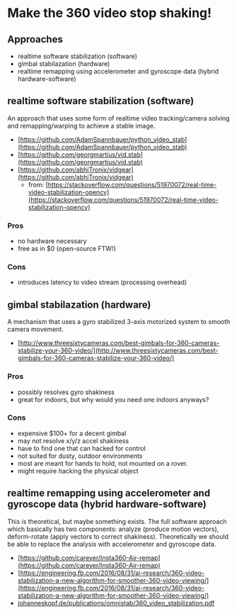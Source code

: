 # Make the 360 video stop shaking!

## Approaches

* realtime software stabilization (software)
* gimbal stabilazation (hardware)
* realtime remapping using accelerometer and gyroscope data (hybrid hardware-software)

## realtime software stabilization (software)

An approach that uses some form of realtime video tracking/camera solving and remapping/warping to achieve a stable image.

* [https://github.com/AdamSpannbauer/python_video_stab](https://github.com/AdamSpannbauer/python_video_stab)
* [https://github.com/georgmartius/vid.stab](https://github.com/georgmartius/vid.stab)
* [https://github.com/abhiTronix/vidgear](https://github.com/abhiTronix/vidgear)
	* from: [https://stackoverflow.com/questions/51970072/real-time-video-stabilization-opencv](https://stackoverflow.com/questions/51970072/real-time-video-stabilization-opencv)

### Pros

* no hardware necessary 
* free as in $0 (open-source FTW!)

### Cons

* introduces latency to video stream (processing overhead)

## gimbal stabilazation (hardware)

A mechanism that uses a gyro stabilized 3-axis motorized  system to smooth camera movement.

* [http://www.threesixtycameras.com/best-gimbals-for-360-cameras-stabilize-your-360-video/](http://www.threesixtycameras.com/best-gimbals-for-360-cameras-stabilize-your-360-video/)

### Pros

* possibly resolves gyro shakiness
* great for indoors, but why would you need one indoors anyways?

### Cons

* expensive $100+ for a decent gimbal
* may not resolve x/y/z accel shakiness
* have to find one that can hacked for control
* not suited for dusty, outdoor environments
* most are meant for hands to hold, not mounted on a rover.
* might require hacking the physical object

## realtime remapping using accelerometer and gyroscope data (hybrid hardware-software)

This is theoretical, but maybe something exists. The full software approach which basically has two components: analyze (produce motion vectors), deform-rotate (apply vectors to correct shakiness). Theoretically we should be able to replace the analysis with accelerometer and gyroscope data.

* [https://github.com/careyer/Insta360-Air-remap](https://github.com/careyer/Insta360-Air-remap)
* [https://engineering.fb.com/2016/08/31/ai-research/360-video-stabilization-a-new-algorithm-for-smoother-360-video-viewing/](https://engineering.fb.com/2016/08/31/ai-research/360-video-stabilization-a-new-algorithm-for-smoother-360-video-viewing/)
* [johanneskopf.de/publications/omnistab/360_video_stabilization.pdf]()

